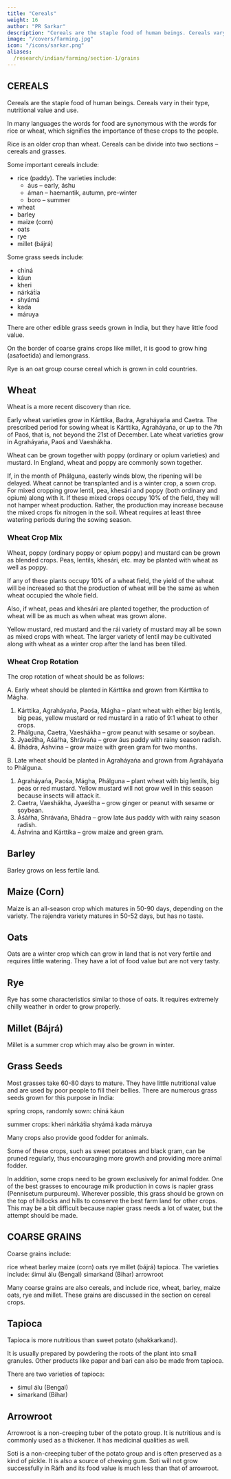 ```yaml
---
title: "Cereals"
weight: 16
author: "PR Sarkar"
description: "Cereals are the staple food of human beings. Cereals vary in their type, nutritional value and use. "
image: "/covers/farming.jpg"
icon: "/icons/sarkar.png"
aliases:
  /research/indian/farming/section-1/grains
---
```



## CEREALS

Cereals are the staple food of human beings. Cereals vary in their type, nutritional value and use. 

In many languages the words for food are synonymous with the words for rice or wheat, which signifies the importance of these crops to the people. 

Rice is an older crop than wheat.
Cereals can be divide into two sections – cereals and grasses.

Some important cereals include:
- rice (paddy). The varieties include:
  - áus – early, áshu
  - áman – haemantik, autumn, pre-winter
  - boro – summer
- wheat
- barley
- maize (corn)
- oats
- rye
- millet (bájrá)

Some grass seeds include:
- chiná
- káun
- kheri
- nárkát́ia
- shyámá
- kada
- máruya

There are other edible grass seeds grown in India, but they have little food value. 

On the border of coarse grains crops like millet, it is good to grow hing (asafoetida) and lemongrass. 

Rye is an oat group course cereal which is grown in cold countries.




## Wheat

Wheat is a more recent discovery than rice. 

Early wheat varieties grow in Kárttika, Badra, Agraháyańa and Caetra. The prescribed period for sowing wheat is Kárttika, Agraháyańa, or up to the 7th of Paoś, that is, not beyond the 21st of December. Late wheat varieties grow in Agraháyańa, Paoś and Vaeshákha. 

Wheat can be grown together with poppy (ordinary or opium varieties) and mustard. In England, wheat and poppy are commonly sown together. 

If, in the month of Phálguna, easterly winds blow, the ripening will be delayed. Wheat cannot be transplanted and is a winter crop, a sown crop. For mixed cropping grow lentil, pea, khesári and poppy (both ordinary and opium) along with it. If these mixed crops occupy 10% of the field, they will not hamper wheat production. Rather, the production may increase because the mixed crops fix nitrogen in the soil. Wheat requires at least three watering periods during the sowing season.


### Wheat Crop Mix

Wheat, poppy (ordinary poppy or opium poppy) and mustard can be grown as blended crops. Peas, lentils, khesári, etc. may be planted with wheat as well as poppy. 

If any of these plants occupy 10% of a wheat field, the yield of the wheat will be increased so that the production of wheat will be the same as when wheat occupied the whole field. 

Also, if wheat, peas and khesári are planted together, the production of wheat will be as much as when wheat was grown alone. 

Yellow mustard, red mustard and the rái variety of mustard may all be sown as mixed crops with wheat. The larger variety of lentil may be cultivated along with wheat as a winter crop after the land has been tilled.


### Wheat Crop Rotation

The crop rotation of wheat should be as follows:

A. Early wheat should be planted in Kárttika and grown from Kárttika to Mágha.

1. Kárttika, Agraháyańa, Paośa, Mágha – plant wheat with either big lentils, big peas, yellow mustard or red mustard in a ratio of 9:1 wheat to other crops.
2. Phálguna, Caetra, Vaeshákha – grow peanut with sesame or soybean.
3. Jyaeśt́ha, Aśáŕha, Shrávańa – grow áus paddy with rainy season radish.
4. Bhádra, Áshvina – grow maize with green gram for two months.

B. Late wheat should be planted in Agraháyańa and grown from Agraháyańa to Phálguna.

1. Agraháyańa, Paośa, Mágha, Phálguna – plant wheat with big lentils, big peas or red mustard. Yellow mustard will not grow well in this season because insects will attack it.
2. Caetra, Vaeshákha, Jyaeśt́ha – grow ginger or peanut with sesame or soybean.
3. Áśáŕha, Shrávańa, Bhádra – grow late áus paddy with with rainy season radish.
4. Áshvina and Kárttika – grow maize and green gram.



## Barley

Barley grows on less fertile land.


## Maize (Corn)

Maize is an all-season crop which matures in 50-90 days, depending on the variety. The rajendra variety matures in 50-52 days, but has no taste.


## Oats

Oats are a winter crop which can grow in land that is not very fertile and requires little watering. They have a lot of food value but are not very tasty.


## Rye

Rye has some characteristics similar to those of oats. It requires extremely chilly weather in order to grow properly.


## Millet (Bájrá)

Millet is a summer crop which may also be grown in winter.


## Grass Seeds

Most grasses take 60-80 days to mature. They have little nutritional value and are used by poor people to fill their bellies.
There are numerous grass seeds grown for this purpose in India:

spring crops, randomly sown:
chiná
káun

summer crops:
kheri
nárkát́ia
shyámá
kada
máruya

Many crops also provide good fodder for animals. 

Some of these crops, such as sweet potatoes and black gram, can be pruned regularly, thus encouraging more growth and providing more animal fodder. 

In addition, some crops need to be grown exclusively for animal fodder. One of the best grasses to encourage milk production in cows is napier grass (Pennisetum purpureum). Wherever possible, this grass should be grown on the top of hillocks and hills to conserve the best farm land for other crops. This may be a bit difficult because napier grass needs a lot of water, but the attempt should be made.


## COARSE GRAINS

Coarse grains include:

rice
wheat
barley
maize (corn)
oats
rye
millet (bájrá)
tapioca. The varieties include:
śimul álu (Bengal)
simarkand (Bihar)
arrowroot

Many coarse grains are also cereals, and include rice, wheat, barley, maize oats, rye and millet. These grains are discussed in the section on cereal crops.


## Tapioca

Tapioca is more nutritious than sweet potato (shakkarkand). 

It is usually prepared by powdering the roots of the plant into small granules. Other products like papar and bari can also be made from tapioca.

There are two varieties of tapioca:
- śimul álu (Bengal)
- simarkand (Bihar)


## Arrowroot

Arrowroot is a non-creeping tuber of the potato group. It is nutritious and is commonly used as a thickener. It has medicinal qualities as well.

Soti is a non-creeping tuber of the potato group and is often preserved as a kind of pickle. It is also a source of chewing gum. Soti will not grow successfully in Ráŕh and its food value is much less than that of arrowroot.

